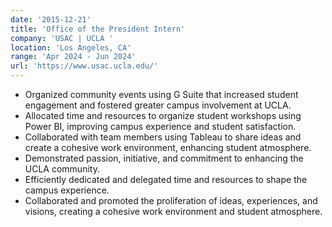 ```yaml
---
date: '2015-12-21'
title: 'Office of the President Intern'
company: 'USAC | UCLA '
location: 'Los Angeles, CA'
range: 'Apr 2024 - Jun 2024'
url: 'https://www.usac.ucla.edu/'
---
```


- Organized community events using G Suite that increased student engagement and fostered greater campus involvement at UCLA.
- Allocated time and resources to organize student workshops using Power BI, improving campus experience and student satisfaction.
- Collaborated with team members using Tableau to share ideas and create a cohesive work environment, enhancing student atmosphere.
- Demonstrated passion, initiative, and commitment to enhancing the UCLA community.
- Efficiently dedicated and delegated time and resources to shape the campus experience.
- Collaborated and promoted the proliferation of ideas, experiences, and visions, creating a cohesive work environment and student atmosphere.
